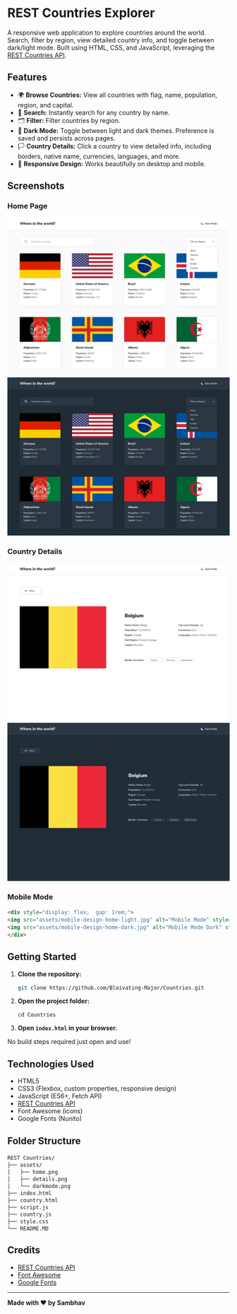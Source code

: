 # REST Countries Explorer

A responsive web application to explore countries around the world. Search, filter by region, view detailed country info, and toggle between dark/light mode. Built using HTML, CSS, and JavaScript, leveraging the [REST Countries API](https://restcountries.com/).

## Features

- 🌍 **Browse Countries:** View all countries with flag, name, population, region, and capital.
- 🔎 **Search:** Instantly search for any country by name.
- 🗂️ **Filter:** Filter countries by region.
- 🌙 **Dark Mode:** Toggle between light and dark themes. Preference is saved and persists across pages.
- 🏳️ **Country Details:** Click a country to view detailed info, including borders, native name, currencies, languages, and more.
- 📱 **Responsive Design:** Works beautifully on desktop and mobile.

## Screenshots

### Home Page

![Home Page](assets/desktop-design-home-light.jpg)
![Home Page Dark Mode](assets/desktop-design-home-dark.jpg)

### Country Details

![Country Details](assets/desktop-design-detail-light.jpg)
![Country Details Dark Mode](assets/desktop-design-detail-dark.jpg)

### Mobile Mode

```html
<div style="display: flex;  gap: 1rem;">
<img src="assets/mobile-design-home-light.jpg" alt="Mobile Mode" style="width: 50%; height: auto;" />
<img src="assets/mobile-design-home-dark.jpg" alt="Mobile Mode Dark" style="width: 50%; height: auto;" />
</div>
```


## Getting Started

1. **Clone the repository:**
   ```sh
   git clone https://github.com/Bloivating-Major/Countries.git
   ```
2. **Open the project folder:**
   ```
   cd Countries
   ```
3. **Open `index.html` in your browser.**

No build steps required just open and use!

## Technologies Used

- HTML5
- CSS3 (Flexbox, custom properties, responsive design)
- JavaScript (ES6+, Fetch API)
- [REST Countries API](https://restcountries.com/)
- Font Awesome (icons)
- Google Fonts (Nunito)

## Folder Structure

```
REST Countries/
├── assets/
│   ├── home.png
│   ├── details.png
│   └── darkmode.png
├── index.html
├── country.html
├── script.js
├── country.js
├── style.css
└── README.MD
```

## Credits

- [REST Countries API](https://restcountries.com/)
- [Font Awesome](https://fontawesome.com/)
- [Google Fonts](https://fonts.google.com/)

---

**Made with ❤️ by Sambhav**